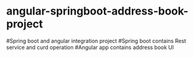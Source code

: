 # angular-springboot-address-book-project
#Spring boot and angular integration project
#Spring boot contains Rest service and curd operation
#Angular app contains address book UI 
